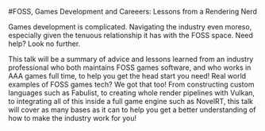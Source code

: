 #FOSS, Games Development and Careeers: Lessons from a Rendering Nerd

Games development is complicated. Navigating the industry even moreso, especially given the tenuous relationship it has with the FOSS space. Need help? Look no further.

This talk will be a summary of advice and lessons learned from an industry professional who both maintains FOSS games software, and who works in AAA games full time, to help you get the head start you need! Real world examples of FOSS games tech? We got that too! From constructing custom languages such as Fabulist, to creating whole render pipelines with Vulkan, to integrating all of this inside a full game engine such as NovelRT, this talk will cover as many bases as it can to help you get a better understanding of how to make the industry work for you!